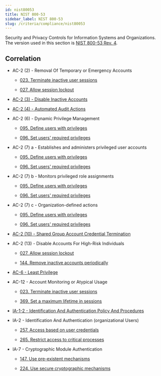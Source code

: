 ```yaml
---
id: nist80053
title: NIST 800-53
sidebar_label: NIST 800-53
slug: /criteria/compliance/nist80053
---
```


Security and Privacy Controls
for Information Systems and Organizations.
The version used in this section is
[NIST 800-53 Rev. 4](https://nvlpubs.nist.gov/nistpubs/SpecialPublications/NIST.SP.800-53r4.pdf).

## Correlation

- AC-2 (2) - Removal Of Temporary or Emergency Accounts

    - [023. Terminate inactive user sessions](/criteria/requirements/023)

    - [027. Allow session lockout](/criteria/requirements/027)

- [AC-2 (3) - Disable Inactive Accounts](/criteria/requirements/144)

- [AC-2 (4) - Automated Audit Actions](/criteria/requirements/301)

- AC-2 (6) - Dynamic Privilege Management

    - [095. Define users with privileges](/criteria/requirements/095)

    - [096. Set users' required privileges](/criteria/requirements/096)

- AC-2 (7) a - Establishes and administers privileged user accounts

    - [095. Define users with privileges](/criteria/requirements/095)

    - [096. Set users' required privileges](/criteria/requirements/096)

- AC-2 (7) b - Monitors privileged role assignments

    - [095. Define users with privileges](/criteria/requirements/095)

    - [096. Set users' required privileges](/criteria/requirements/096)

- AC-2 (7) c - Organization-defined actions

    - [095. Define users with privileges](/criteria/requirements/095)

    - [096. Set users' required privileges](/criteria/requirements/096)

- [AC-2 (10) - Shared Group Account Credential Termination](/criteria/requirements/144)

- AC-2 (13) - Disable Accounts For High-Risk Individuals

    - [027. Allow session lockout](/criteria/requirements/027)

    - [144. Remove inactive accounts periodically](/criteria/requirements/144)

- [AC-6 - Least Privilege](/criteria/requirements/186)

- AC-12 - Account Monitoring or Atypical Usage

    - [023. Terminate inactive user sessions](/criteria/requirements/023)

    - [369. Set a maximum lifetime in sessions](/criteria/requirements/369)

- [IA-1-2 - Identification And Authentication Policy And Procedures](/criteria/requirements/229)

- IA-2 - Identification And Authentication (organizational Users)

    - [257. Access based on user credentials](/criteria/requirements/257)

    - [265. Restrict access to critical processes](/criteria/requirements/265)

- IA-7 - Cryptographic Module Authentication

    - [147. Use pre-existent mechanisms](/criteria/requirements/147)

    - [224. Use secure cryptographic mechanisms](/criteria/requirements/224)
